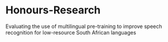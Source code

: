 # Honours-Research
Evaluating the use of multilingual pre-training to improve speech recognition for low-resource South African languages
